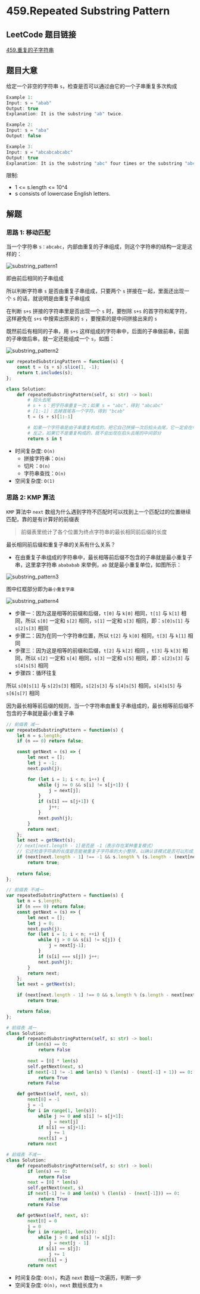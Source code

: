 # 459.Repeated Substring Pattern

## LeetCode 题目链接

[459.重复的子字符串](https://leetcode.cn/problems/repeated-substring-pattern/)

## 题目大意

给定一个非空的字符串 `s`，检查是否可以通过由它的一个子串重复多次构成

```js
Example 1:
Input: s = "abab"
Output: true
Explanation: It is the substring "ab" twice.

Example 2:
Input: s = "aba"
Output: false

Example 3:
Input: s = "abcabcabcabc"
Output: true
Explanation: It is the substring "abc" four times or the substring "abcabc" twice.
```

限制:
- 1 <= s.length <= 10^4
- s consists of lowercase English letters.

## 解题

### 思路 1: 移动匹配

当一个字符串 `s：abcabc`，内部由重复的子串组成，则这个字符串的结构一定是这样的：

![substring_pattern1](https://github.com/donnapersonal/picx-images-hosting/raw/master/image.7w6zhzic3w.webp)

即由前后相同的子串组成

所以判断字符串 `s` 是否由重复子串组成，只要两个 `s` 拼接在一起，里面还出现一个 `s` 的话，就说明是由重复子串组成

在判断 `s+s` 拼接的字符串里是否出现一个 `s` 时，要刨除 `s+s` 的首字符和尾字符，这样避免在 `s+s` 中搜索出原来的  `s` ，要搜索的是中间拼接出来的 `s`

既然前后有相同的子串，用 `s+s` 这样组成的字符串中，后面的子串做前串，前面的子串做后串，就一定还能组成一个 `s`，如图：

![substring_pattern2](https://github.com/donnapersonal/picx-images-hosting/raw/master/image.pfi4nlcqd.webp)

```js
var repeatedSubstringPattern = function(s) {
    const t = (s + s).slice(1, -1); 
    return t.includes(s);
};
```
```python
class Solution:
    def repeatedSubstringPattern(self, s: str) -> bool:
        # 掐头去尾
        # s + s：把字符串重复一次；如果 s = "abc"，得到 "abcabc"
        # [1:-1]：去掉首尾各一个字符，得到 "bcab"
        t = (s + s)[1:-1]

        # 如果一个字符串是由子串重复构成的，把它自己拼接一次后掐头去尾，它一定会在中间出现
        # 反之，如果它不是重复构成的，就不会出现在掐头去尾的中间部分
        return s in t 
```

- 时间复杂度: `O(n)`
  - 拼接字符串：`O(n)`
  - 切片：`O(n)`
  - 字符串查找：`O(n)`
- 空间复杂度: `O(1)`

### 思路 2: KMP 算法

`KMP` 算法中 `next` 数组为什么遇到字符不匹配时可以找到上一个匹配过的位置继续匹配，靠的是有计算好的前缀表
> 前缀表里统计了各个位置为终点字符串的最长相同前后缀的长度

最长相同前后缀和重复子串的关系有什么关系？
- 在由重复子串组成的字符串中，最长相等前后缀不包含的子串就是最小重复子串，这里拿字符串 `abababab` 来举例，`ab` 就是最小重复单位，如图所示：

![substring_pattern3](https://github.com/donnapersonal/picx-images-hosting/raw/master/image.7w6zhzpxf8.webp)

图中红框部分即为`最小重复字串`

![substring_pattern4](https://github.com/donnapersonal/picx-images-hosting/raw/master/image.45uicxsbn.webp)

- 步骤一：因为这是相等的前缀和后缀，`t[0]` 与 `k[0]` 相同，`t[1]` 与 `k[1]` 相同，所以 `s[0]` 一定和 `s[2]` 相同，`s[1]` 一定和 `s[3]` 相同，即：`s[0]s[1]` 与 `s[2]s[3]` 相同
- 步骤二：因为在同一个字符串位置，所以 `t[2]` 与 `k[0]` 相同，`t[3]` 与 `k[1]` 相同
- 步骤三：因为这是相等的前缀和后缀，`t[2]` 与 `k[2]` 相同 ，`t[3]` 与 `k[3]` 相同，所以 `s[2]` 一定和 `s[4]` 相同，`s[3]` 一定和 `s[5]` 相同，即：`s[2]s[3]` 与 `s[4]s[5]` 相同
- 步骤四：循环往复

所以 `s[0]s[1]` 与 `s[2]s[3]` 相同，`s[2]s[3]` 与 `s[4]s[5]` 相同，`s[4]s[5]` 与 `s[6]s[7]` 相同

因为最长相等前后缀的规则，当一个字符串由重复子串组成的，最长相等前后缀不包含的子串就是最小重复子串

```js
// 前缀表 减一
var repeatedSubstringPattern = function(s) {
    let n = s.length;
    if (n == 0) return false;

    const getNext = (s) => {
        let next = [];
        let j = -1;
        next.push(j);

        for (let i = 1; i < n; i++) {
            while (j >= 0 && s[i] != s[j+1]) {
                j = next[j];
            }
            if (s[i] == s[j+1]) {
                j++;
            }
            next.push(j);
        }
        return next;
    };
    let next = getNext(s);
    // next[next.length - 1]是否是 -1（表示存在某种重复模式）
    // 它还检查字符串的长度是否能被重复子字符串的大小整除，以确认该模式是否可以形成整个字符串
    if (next[next.length - 1] !== -1 && s.length % (s.length - (next[next.length - 1] + 1)) === 0)
        return true;
        
    return false;
};

// 前缀表 不减一
var repeatedSubstringPattern = function(s) {
    let n = s.length;
    if (n === 0) return false;
    const getNext = (s) => {
        let next = [];
        let j = 0;
        next.push(j);
        for (let i = 1; i < n; ++i) {
            while (j > 0 && s[i] != s[j]) {
                j = next[j-1];
            }
            if (s[i] === s[j]) j++;
            next.push(j);
        }
        return next;
    };
    let next = getNext(s);

    if (next[next.length - 1] !== 0 && s.length % (s.length - next[next.length - 1]) === 0)
        return true;

    return false;
};
```
```python
# 前缀表 减一
class Solution:
    def repeatedSubstringPattern(self, s: str) -> bool:
        if len(s) == 0: 
            return False
            
        next = [0] * len(s)
        self.getNext(next, s)
        if next[-1] != -1 and len(s) % (len(s) - (next[-1] + 1)) == 0:
            return True
        return False

    def getNext(self, next, s):
        next[0] = -1
        j = -1
        for i in range(1, len(s)):
            while j >= 0 and s[i] != s[j+1]:
                j = next[j]
            if s[i] == s[j+1]:
                j += 1
            next[i] = j
        return next

# 前缀表 不减一
class Solution:
    def repeatedSubstringPattern(self, s: str) -> bool:
        if len(s) == 0: 
            return False
        next = [0] * len(s)
        self.getNext(next, s)
        if next[-1] != 0 and len(s) % (len(s) - (next[-1])) == 0:
            return True
        return False

    def getNext(self, next, s):
        next[0] = 0
        j = 0
        for i in range(1, len(s)):
            while j > 0 and s[i] != s[j]:
                j = next[j - 1]
            if s[i] == s[j]:
                j += 1
            next[i] = j
        return next
```

- 时间复杂度: `O(n)`，构造 `next` 数组一次遍历，判断一步
- 空间复杂度: `O(n)`，`next` 数组长度为 `n`